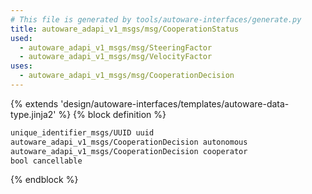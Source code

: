 ```yaml
---
# This file is generated by tools/autoware-interfaces/generate.py
title: autoware_adapi_v1_msgs/msg/CooperationStatus
used:
  - autoware_adapi_v1_msgs/msg/SteeringFactor
  - autoware_adapi_v1_msgs/msg/VelocityFactor
uses:
  - autoware_adapi_v1_msgs/msg/CooperationDecision
---
```


{% extends 'design/autoware-interfaces/templates/autoware-data-type.jinja2' %}
{% block definition %}

```txt
unique_identifier_msgs/UUID uuid
autoware_adapi_v1_msgs/CooperationDecision autonomous
autoware_adapi_v1_msgs/CooperationDecision cooperator
bool cancellable
```

{% endblock %}
